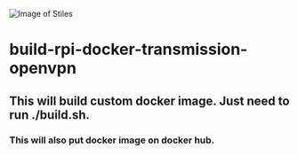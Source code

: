 ![Image of Stiles](https://storage.googleapis.com/stiles-images/StilesLogo.png)
# build-rpi-docker-transmission-openvpn
## This will build custom docker image. Just need to run ./build.sh.
### This will also put docker image on docker hub.

